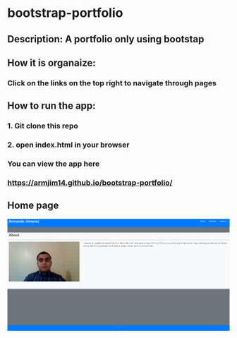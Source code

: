 # bootstrap-portfolio

## Description: A portfolio only using bootstap

## How it is organaize:
### Click on the links on the top right to navigate through pages

## How to run the app:
### 1. Git clone this repo
### 2. open index.html in your browser

### You can view the app here
### https://armjim14.github.io/bootstrap-portfolio/

## Home page
![home Page Image](Homepage.png)

